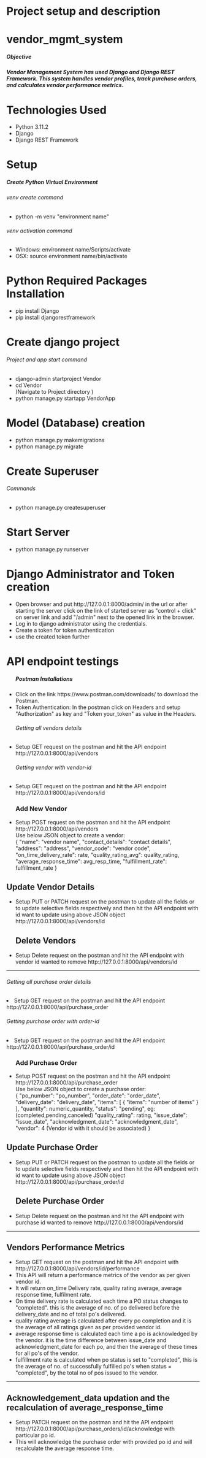 <h1>Project setup and description</h1>

# vendor_mgmt_system

<h5>Objective<h5>
Vendor Management System has used Django and Django REST Framework. This system handles vendor profiles, track purchase orders, and calculates vendor performance metrics.

# Technologies Used

<ul>
<li>Python 3.11.2</li>
<li>Django</li>
<li>Django REST Framework</li>
</ul>

# Setup

<h5>Create Python Virtual Environment</h5>
<h6>venv create command</h6>
<ul>
<li> python -m venv "environment name"</li>
</ul>
<h6>venv activation command</h6>
<ul>
<li> Windows: environment name/Scripts/activate </li>
<li> OSX: source environment name/bin/activate </li>
</ul>

# Python Required Packages Installation

<ul>
<li>pip install Django</li>
<li>pip install djangorestframework</li>
</ul>

# Create django project

<h6>Project and app start command</h6>
<ul>
<li>django-admin startproject Vendor</li>
<li> cd Vendor </li>  (Navigate to Project directory )
<li>python manage.py startapp VendorApp</li>
</ul>

# Model (Database) creation

<ul>
<li>python manage.py makemigrations</li>
<li>python manage.py migrate</li>
</ul>

# Create Superuser

<h6>Commands</h6>
<ul>
<li>python manage.py createsuperuser</li>
</ul>

# Start Server

<ul><li>python manage.py runserver</li></ul>

# Django Administrator and Token creation

<ul>
<li>Open browser and put http://127.0.0.1:8000/admin/ in the url or after starting the server click on the link of started server as "control + click" on server link and add "/admin" next to the opened link in the browser.</li>
<li>Log in to django administrator using the credentials.</li>
<li>Create a token for token authentication</li>
<li>use the created token further</li>
</ul>

# API endpoint testings

<ul>
<h5>Postman Installations</h5>
<li>Click on the link https://www.postman.com/downloads/ to download the Postman.</li>
<li>Token Authentication: In the postman click on Headers and setup "Authorization" as key and "Token your_token" as value in the Headers.</li>
<h6>Getting all vendors details</h6>
<li>Setup GET request on the postman and hit the API endpoint http://127.0.0.1:8000/api/vendors</li>
<h6>Getting vendor with vendor-id</h6>
<li>Setup GET request on the postman and hit the API endpoint http://127.0.0.1:8000/api/vendors/id</li>
</ul>
<ul>
<h3>Add New Vendor</h3>
<li>Setup POST request on the postman and hit the API endpoint http://127.0.0.1:8000/api/vendors<br>
Use below JSON object to create a vendor:<br>
{
    "name": "vendor name",
    "contact_details": "contact details",
    "address": "address",
    "vendor_code": "vendor code",
    "on_time_delivery_rate": rate,
    "quality_rating_avg": quality_rating,
    "average_response_time": avg_resp_time,
    "fulfillment_rate": fulfillment_rate
}
</li>
</ul>
<h2>Update Vendor Details </h2>
<ul>
<li>Setup PUT or PATCH request on the postman to update all the fields or to update selective fields respectively and then hit the API endpoint with id want to update using above JSON object http://127.0.0.1:8000/api/vendors/id</li>
<h2>Delete Vendors</h2>
<li>Setup Delete request on the postman and hit the API endpoint with vendor id wanted to remove http://127.0.0.1:8000/api/vendors/id
</li>
</ul>
<hr>

<h6>Getting all purchase order details</h6>
<li>Setup GET request on the postman and hit the API endpoint http://127.0.0.1:8000/api/purchase_order</li>
<h6>Getting purchase order with order-id</h6>
<li>Setup GET request on the postman and hit the API endpoint http://127.0.0.1:8000/api/purchase_order/id</li>
</ul>
<ul>
<h3>Add Purchase Order</h3>
<li>Setup POST request on the postman and hit the API endpoint http://127.0.0.1:8000/api/purchase_order<br>
Use below JSON object to create a purchase order:<br>
{
    "po_number": "po_number",
    "order_date": "order_date",
    "delivery_date": "delivery_date",
    "items": [
        {
            "items": "number of items"
        }
    ],
    "quantity": numeric_quantity,
    "status": "pending",             eg:(completed,pending,canceled)
    "quality_rating": rating,
    "issue_date": "issue_date",
    "acknowledgment_date": "acknowledgment_date",
    "vendor": 4                      (Vendor id with it should be associated)
}
</li>
</ul>
<h2>Update Purchase Order</h2>
<ul>
<li>Setup PUT or PATCH request on the postman to update all the fields or to update selective fields respectively and then hit the API endpoint with id want to update using above JSON object http://127.0.0.1:8000/api/purchase_order/id
</li>
<h2>Delete Purchase Order</h2>
<li>Setup Delete request on the postman and hit the API endpoint with purchase id wanted to remove http://127.0.0.1:8000/api/vendors/id
</li>
</ul>
<hr>

<h2>Vendors Performance Metrics</h2>
<ul>
<li>Setup GET request on the postman and hit the API endpoint with http://127.0.0.1:8000/api/vendors/id/performance</li>
<li>This API will return a performance metrics of the vendor as per given vendor id.</li>
<li>It will return on_time Delivery rate, quality rating average, average response time, fulfilment rate.</li>
<li>On time delivery rate is calculated each time a PO status changes to "completed". this is the average of no. of po delivered before the delivery_date and no of total po's delivered.</li>
<li>quality rating average is calculated after every po completion and it is the average of all ratings given as per provided vendor id.</li>
<li>average response time is calculated each time a po is acknowledged by the vendor. it is the time difference between issue_date and acknowledgment_date for each po, and then the average of these times for all po's of the vendor.</li>
<li>fulfillment rate is calculated when po status is set to "completed", this is the average of no. of successfully fulfilled po's when status = "completed", by the total no of pos issued to the vendor.</li>
</ul>
<hr>

<h2>Acknowledgement_data updation and the recalculation of average_response_time</h2>
<ul>
<li>Setup PATCH request on the postman and hit the API endpoint http://127.0.0.1:8000/api/purchase_orders/id/acknowledge with particular po id.</li>
<li>This will acknowledge the purchase order with provided po id and will recalculate the average response time.</li>
</ul>
